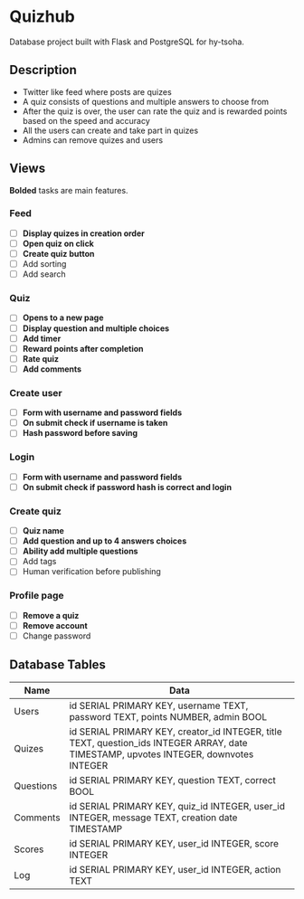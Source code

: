 # Quizhub
Database project built with Flask and PostgreSQL for hy-tsoha.

## Description
- Twitter like feed where posts are quizes
- A quiz consists of questions and multiple answers to choose from
- After the quiz is over, the user can rate the quiz and is rewarded points based on the speed and accuracy
- All the users can create and take part in quizes
- Admins can remove quizes and users

## Views
**Bolded** tasks are main features.

### Feed
- [ ] **Display quizes in creation order**
- [ ] **Open quiz on click**
- [ ] **Create quiz button**
- [ ] Add sorting
- [ ] Add search

### Quiz
- [ ] **Opens to a new page**
- [ ] **Display question and multiple choices**
- [ ] **Add timer**
- [ ] **Reward points after completion**
- [ ] **Rate quiz**
- [ ] **Add comments**

### Create user
- [ ] **Form with username and password fields**
- [ ] **On submit check if username is taken**
- [ ] **Hash password before saving**

### Login
- [ ] **Form with username and password fields**
- [ ] **On submit check if password hash is correct and login**

### Create quiz
- [ ] **Quiz name**
- [ ] **Add question and up to 4 answers choices**
- [ ] **Ability add multiple questions**
- [ ] Add tags
- [ ] Human verification before publishing

### Profile page
- [ ] **Remove a quiz**
- [ ] **Remove account**
- [ ] Change password

## Database Tables
| Name | Data |
| - | - |
| Users | id SERIAL PRIMARY KEY, username TEXT, password TEXT, points NUMBER, admin BOOL |
| Quizes | id SERIAL PRIMARY KEY, creator_id INTEGER, title TEXT, question_ids INTEGER ARRAY, date TIMESTAMP, upvotes INTEGER, downvotes INTEGER |
| Questions | id SERIAL PRIMARY KEY, question TEXT, correct BOOL |
| Comments | id SERIAL PRIMARY KEY, quiz_id INTEGER, user_id INTEGER, message TEXT, creation date TIMESTAMP |
| Scores | id SERIAL PRIMARY KEY, user_id INTEGER, score INTEGER
| Log | id SERIAL PRIMARY KEY, user_id INTEGER, action TEXT